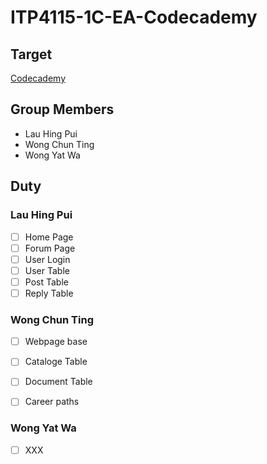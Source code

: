 # ITP4115-1C-EA-Codecademy

## Target
[Codecademy](https://www.codecademy.com/)

## Group Members
- Lau Hing Pui
- Wong Chun Ting 
- Wong Yat Wa

## Duty

### Lau Hing Pui
- [ ] Home Page
- [ ] Forum Page
- [ ] User Login
- [ ] User Table
- [ ] Post Table
- [ ] Reply Table

### Wong Chun Ting 
- [ ] Webpage base
- [ ] Cataloge Table
- [ ] Document Table
- [ ] Career paths


### Wong Yat Wa
- [ ] XXX
